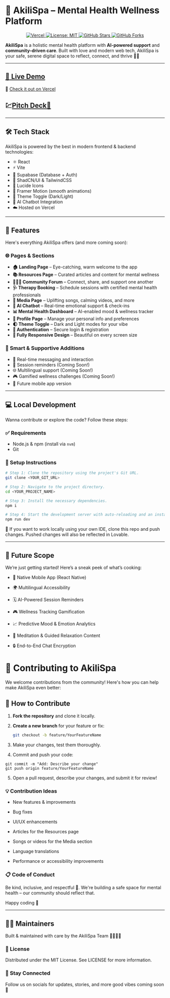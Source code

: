 # 🌺 AkiliSpa – Mental Health Wellness Platform
<p align="center">
  <a href="https://akili-wellness-hub.vercel.app/">
    <img alt="Vercel" src="https://img.shields.io/badge/Deployed%20on-Vercel-000?logo=vercel&style=flat-square">
  </a>
  <a href="https://github.com/lewiii254/akili-wellness-hub/blob/main/LICENSE">
    <img alt="License: MIT" src="https://img.shields.io/badge/License-MIT-blue.svg?style=flat-square">
  </a>
  <a href="https://github.com/lewiii254/akili-wellness-hub/stargazers">
    <img alt="GitHub Stars" src="https://img.shields.io/github/stars/lewiii254/akili-wellness-hub?style=flat-square">
  </a>
  <a href="https://github.com/lewiii254/akili-wellness-hub/network/members">
    <img alt="GitHub Forks" src="https://img.shields.io/github/forks/lewiii254/akili-wellness-hub?style=flat-square">
  </a>
</p>

**AkiliSpa** is a holistic mental health platform with **AI-powered support** and **community-driven care**. Built with love and modern web tech, AkiliSpa is your safe, serene digital space to reflect, connect, and thrive 🌿✨

---

## [🚀 Live Demo](https://akili-wellness-hub.vercel.app/)
🔗 [Check it out on Vercel](https://akili-wellness-hub.vercel.app/)
## 💹[Pitch Deck🚀](https://www.canva.com/design/DAGbveRfqXA/cFYD2FleXOe7nF-u1QpJQA/edit?utm_content=DAGbveRfqXA&utm_campaign=designshare&utm_medium=link2&utm_source=sharebutton)
---

## 🛠️ Tech Stack

AkiliSpa is powered by the best in modern frontend & backend technologies:

- ⚛️ React
- ⚡ Vite
- 🧪 Supabase (Database + Auth)
- 🎨 ShadCN/UI & TailwindCSS
- 💬 Lucide Icons
- 🎥 Framer Motion (smooth animations)
- 🌙 Theme Toggle (Dark/Light)
- 🤖 AI Chatbot Integration
- ☁️ Hosted on Vercel

---

## 🎯 Features

Here's everything AkiliSpa offers (and more coming soon):

### 🌐 Pages & Sections
- **🏠 Landing Page** – Eye-catching, warm welcome to the app
- **📚 Resources Page** – Curated articles and content for mental wellness
- **🧑‍🤝‍🧑 Community Forum** – Connect, share, and support one another
- **🩺 Therapy Booking** – Schedule sessions with certified mental health professionals
- **🎵 Media Page** – Uplifting songs, calming videos, and more
- **🤖 AI Chatbot** – Real-time emotional support & check-ins
- **📊 Mental Health Dashboard** – AI-enabled mood & wellness tracker
- **🧑 Profile Page** – Manage your personal info and preferences
- **🌓 Theme Toggle** – Dark and Light modes for your vibe
- **🦾 Authentication** – Secure login & registration
- **📱 Fully Responsive Design** – Beautiful on every screen size

### 🧠 Smart & Supportive Additions
- 💌 Real-time messaging and interaction
- 🔔 Session reminders (Coming Soon!)
- 🌐 Multilingual support (Coming Soon!)
- 🎮 Gamified wellness challenges (Coming Soon!)
- 📱 Future mobile app version

---

## 💻 Local Development

Wanna contribute or explore the code? Follow these steps:

### ✅ Requirements
- Node.js & npm (install via `nvm`)
- Git

### 🧪 Setup Instructions

```bash
# Step 1: Clone the repository using the project's Git URL.
git clone <YOUR_GIT_URL>

# Step 2: Navigate to the project directory.
cd <YOUR_PROJECT_NAME>

# Step 3: Install the necessary dependencies.
npm i

# Step 4: Start the development server with auto-reloading and an instant preview.
npm run dev
```

🔧 If you want to work locally using your own IDE, clone this repo and push changes. Pushed changes will also be reflected in Lovable.

---

## 🌟 Future Scope
We’re just getting started! Here’s a sneak peek of what’s cooking:

- 📱 Native Mobile App (React Native)

- 🌍 Multilingual Accessibility

- 🗓 AI-Powered Session Reminders

- 🎮 Wellness Tracking Gamification

- 📈 Predictive Mood & Emotion Analytics

- 🧘 Meditation & Guided Relaxation Content

- 🔒 End-to-End Chat Encryption

# 🤝 Contributing to AkiliSpa

We welcome contributions from the community! Here's how you can help make AkiliSpa even better:

## 🧪 How to Contribute

1. **Fork the repository** and clone it locally.
2. **Create a new branch** for your feature or fix:
   ```bash
   git checkout -b feature/YourFeatureName
3. Make your changes, test them thoroughly.

4. Commit and push your code:
```
git commit -m "Add: Describe your change"
git push origin feature/YourFeatureName
```
5. Open a pull request, describe your changes, and submit it for review!
### 💡 Contribution Ideas
- New features & improvements

- Bug fixes

- UI/UX enhancements

- Articles for the Resources page

- Songs or videos for the Media section

- Language translations

- Performance or accessibility improvements
### 📋 Code of Conduct
Be kind, inclusive, and respectful 🙌. We're building a safe space for mental health – our community should reflect that.

Happy coding 💜

---

## 🧑‍💻 Maintainers
Built & maintained with care by the AkiliSpa Team 👨‍💻👩‍💻

### 📄 License
Distributed under the MIT License. See LICENSE for more information.

### 💬 Stay Connected
Follow us on socials for updates, stories, and more good vibes coming soon 🚀



